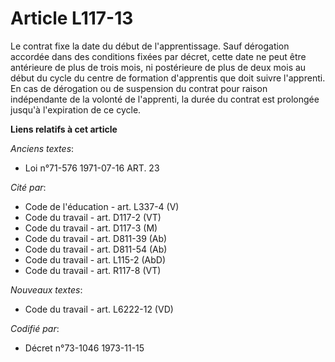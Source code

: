# Article L117-13

Le contrat fixe la date du début de l'apprentissage. Sauf dérogation accordée dans des conditions fixées par décret, cette
date ne peut être antérieure de plus de trois mois, ni postérieure de plus de deux mois au début du cycle du centre de
formation d'apprentis que doit suivre l'apprenti. En cas de dérogation ou de suspension du contrat pour raison indépendante
de la volonté de l'apprenti, la durée du contrat est prolongée jusqu'à l'expiration de ce cycle.

**Liens relatifs à cet article**

_Anciens textes_:

  - Loi n°71-576 1971-07-16 ART. 23

_Cité par_:

  - Code de l'éducation - art. L337-4 (V)
  - Code du travail - art. D117-2 (VT)
  - Code du travail - art. D117-3 (M)
  - Code du travail - art. D811-39 (Ab)
  - Code du travail - art. D811-54 (Ab)
  - Code du travail - art. L115-2 (AbD)
  - Code du travail - art. R117-8 (VT)

_Nouveaux textes_:

  - Code du travail - art. L6222-12 (VD)

_Codifié par_:

  - Décret n°73-1046 1973-11-15
